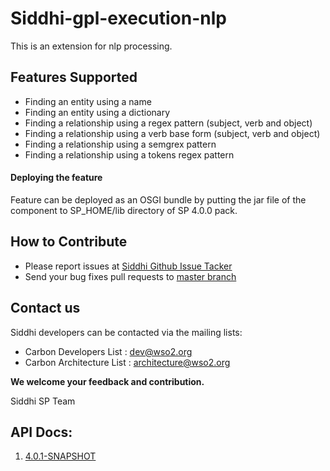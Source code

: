 Siddhi-gpl-execution-nlp
======================================

This is an extension for nlp processing. 

Features Supported
------------------
 - Finding an entity using a name
 - Finding an entity using a dictionary
 - Finding a relationship using a regex pattern (subject, verb and object)
 - Finding a relationship using a verb base form (subject, verb and object)
 - Finding a relationship using a semgrex pattern
 - Finding a relationship using a tokens regex pattern

#### Deploying the feature
 Feature can be deployed as an OSGI bundle by putting the jar file of the component to SP_HOME/lib directory of SP 4.0.0 pack. 

## How to Contribute
* Please report issues at [Siddhi Github Issue Tacker](https://github.com/wso2-extensions/siddhi-gpl-execution-nlp)
* Send your bug fixes pull requests to [master branch](https://github.com/wso2-extensions/siddhi-gpl-execution-nlp/tree/master) 

## Contact us 
Siddhi developers can be contacted via the mailing lists:
  * Carbon Developers List : dev@wso2.org
  * Carbon Architecture List : architecture@wso2.org

**We welcome your feedback and contribution.**

Siddhi SP Team

## API Docs:

1. <a href="./api/4.0.1-SNAPSHOT">4.0.1-SNAPSHOT</a>
